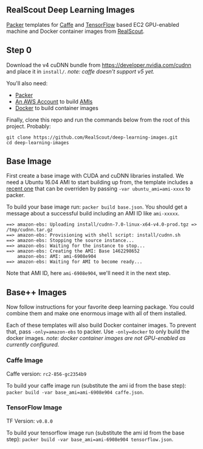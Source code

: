 ## RealScout Deep Learning Images

[Packer](http://packer.io) templates for [Caffe](http://caffe.berkeleyvision.org/) and [TensorFlow](https://www.tensorflow.org/) based EC2 GPU-enabled machine and Docker container images from [RealScout](http://realscout.com).

## Step 0

Download the v4 cuDNN bundle from https://developer.nvidia.com/cudnn and place it in `install/`.  *note: caffe doesn't support v5 yet.*

You'll also need:
  * [Packer](https://www.packer.io/downloads.html)
  * [An AWS Account](https://aws.amazon.com/getting-started/) to build [AMIs](http://docs.aws.amazon.com/AWSEC2/latest/UserGuide/AMIs.html)
  * [Docker](http://docker.com) to build container images

Finally, clone this repo and run the commands below from the root of this project.  Probably:
```
git clone https://github.com/RealScout/deep-learning-images.git
cd deep-learning-images
```

## Base Image

First create a base image with CUDA and cuDNN libraries installed.  We need a Ubuntu 16.04 AMI to start building up from, the template includes a [recent one](https://console.aws.amazon.com/ec2/v2/home?region=us-east-1#Images:visibility=public-images;imageId=ami-40d28157;sort=creationDate) that can be overriden by passing `-var ubuntu_ami=ami-xxxx` to packer.

To build your base image run: `packer build base.json`.  You should get a message about a successful build including an AMI ID like `ami-xxxxx`.

```
==> amazon-ebs: Uploading install/cudnn-7.0-linux-x64-v4.0-prod.tgz => /tmp/cudnn.tar.gz
==> amazon-ebs: Provisioning with shell script: install/cudnn.sh
==> amazon-ebs: Stopping the source instance...
==> amazon-ebs: Waiting for the instance to stop...
==> amazon-ebs: Creating the AMI: Base 1462298652
    amazon-ebs: AMI: ami-6908e904
==> amazon-ebs: Waiting for AMI to become ready...
```

Note that AMI ID, here `ami-6908e904`, we'll need it in the next step.

## Base++ Images

Now follow instructions for your favorite deep learning package.  You could combine them and make one enormous image with all of them installed.

Each of these templates will also build Docker container images.  To prevent that, pass `-only=amazon-ebs` to packer.  Use `-only=docker` to only build the docker images.  *note: docker container images are not GPU-enabled as currently configured.*

### Caffe Image

Caffe version: `rc2-856-gc2354b9`

To build your caffe image run (substitute the ami id from the base step): `packer build -var base_ami=ami-6908e904 caffe.json`.

### TensorFlow Image

TF Version: `v0.8.0`

To build your tensorflow image run (substitute the ami id from the base step): `packer build -var base_ami=ami-6908e904 tensorflow.json`.
